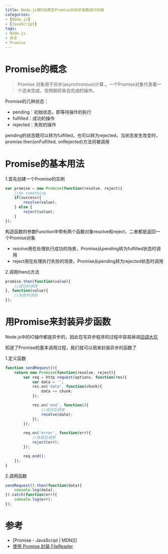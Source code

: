 ```yaml
---
title: Node.js用ES6原生Promise对异步函数进行封装
categories:
- [Node.js]
- [JavaScript]
tags:
- Node.js
- 异步
- Promise
---
```


# Promise的概念

> Promise 对象用于异步(asynchronous)计算.。一个Promise对象代表着一个还未完成，但预期将来会完成的操作。

Promise的几种状态：

* pending：初始状态，即等待操作的执行
* fulfilled：成功的操作
* rejected：失败的操作

pending的状态既可以转为fulfilled，也可以转为rejected，当状态发生改变时，promise.then(onFulfilled, onRejected)方法将被调用

# Promise的基本用法

1.首先创建一个Promise的实例

```javascript
var promise = new Promise(function(resolve, reject){
    //do something
    if(success){
        resolve(value);
    } else {
        reject(value);
    }
});
```

构造函数的参数Function中带有两个函数对象resolve和reject，二者都是返回一个Promise对象

* resolve用在处理执行成功的场景，Promise从pending转为fulfilled状态时调用
* reject用在处理执行失败的场景，Promise从pending转为rejected状态时调用

2.调用then()方法

```javascript
promise.then(function(value){
    //成功时调用
}, function(value){
    //失败时调用
});
```

# 用Promise来封装异步函数

Node.js中的IO操作都是异步的，因此在写异步程序的过程中容易掉进[回调大坑][]

知道了Promise的基本调用过程，我们就可以用来封装异步的函数了

1.定义函数

```javascript
function sendRequest(){
    return new Promise(function(resolve, reject){
        var req = http.request(options, function(res){
            var data = '';
            res.on('data', function(chunk){
                data += chunk;
            });

            res.on('end', function(){
                //成功后调用
                resolve(data);
            });
        });

        req.on('error', function(err){
            //失败后调用
            reject(err);
        });

        req.end();
    });
}
```

2.调用函数

```javascript
sendRequest().then(function(data){
    console.log(data);
}).catch(function(err){
    console.log(err);
});
```

# 参考

* [Promise - JavaScript \| MDN][]
* [使用 Promise 封装 FileReader][]




[回调大坑]: http://callbackhell.com/
[Promise - JavaScript | MDN]: https://developer.mozilla.org/zh-CN/docs/Web/JavaScript/Reference/Global_Objects/Promise
[使用 Promise 封装 FileReader]: https://segmentfault.com/a/1190000004451095